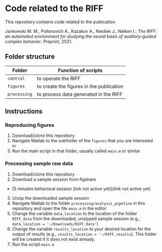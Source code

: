 # Code related to the RIFF

This repository contains code related to the publication

Jankowski M. M., Polterovich A., Kazakov A., Niediek J., Nelken I.: *The RIFF: an automated environment for studying the neural basis of auditory-guided complex behavior*. Preprint, 2021.
 

## Folder structure

| Folder | Function of scripts |
|--------|---------|
| `control`| to operate the RIFF |
|`figures`| to create the figures in the publication|
|`processing` |  to process data generated in the RIFF |

## Instructions 

### Reproducing figures
1. Download/clone this repository
2. Navigate Matlab to the subfolder of the `figures` that you are interested in
3. Run the main script in that folder, usually called `main.m` or similar

### Processing sample raw data
1. Download/clone this repository
2. Download a sample session from figshare
  - [5 minutes behavioral session (link not active yet)](link not active yet)
3. Unzip the downloaded sample session
4. Navigate Matlab to the folder `processing/analysis_pipeline` in this repository and open the file `main.m` in the editor
5. Change the variable `data_location` to the location of the folder `RIFF_data` from the downloaded, unzipped sample session (e.g., `data_location = '~/Downloads/RIFF_data'`)
6. Change the variable `results_location` to your desired location for the output of results (e.g., `results_location = '~/RIFF_results`). This folder will be created if it does not exist already.
7. Run the script `main.m`
